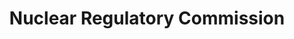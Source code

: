 ---
# This topic lives at
# https://digital.gov/topics/nuclear-regulatory-commission

# Topic Title
title: "Nuclear Regulatory Commission"

# description — keep it short and clear
# summary: ""

# Weight
weight: 1

# For more information on managing topics,
# see https://github.com/GSA/digitalgov.gov/wiki/topics
---